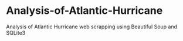 # Analysis-of-Atlantic-Hurricane
Analysis of Atlantic Hurricane web scrapping using Beautiful Soup and SQLite3 



